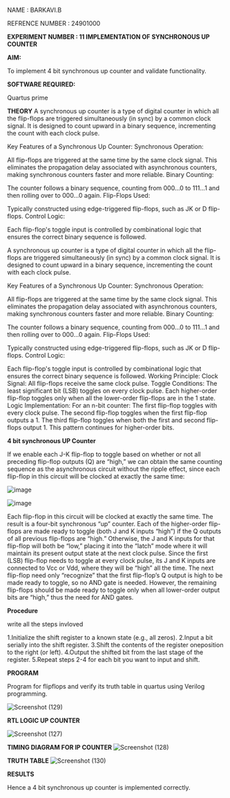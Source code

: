 NAME : BARKAVI.B

REFRENCE NUMBER : 24901000

**EXPERIMENT NUMBER : 11 IMPLEMENTATION OF  SYNCHRONOUS UP COUNTER**



**AIM:**

To implement 4 bit synchronous up counter and validate functionality.

**SOFTWARE REQUIRED:**

Quartus prime

**THEORY**
A synchronous up counter is a type of digital counter in which all the flip-flops are triggered simultaneously (in sync) by a common clock signal. It is designed to count upward in a binary sequence, incrementing the count with each clock pulse.

Key Features of a Synchronous Up Counter:
Synchronous Operation:

All flip-flops are triggered at the same time by the same clock signal.
This eliminates the propagation delay associated with asynchronous counters, making synchronous counters faster and more reliable.
Binary Counting:

The counter follows a binary sequence, counting from 000...0 to 111...1 and then rolling over to 000...0 again.
Flip-Flops Used:

Typically constructed using edge-triggered flip-flops, such as JK or D flip-flops.
Control Logic:

Each flip-flop's toggle input is controlled by combinational logic that ensures the correct binary sequence is followed.


A synchronous up counter is a type of digital counter in which all the flip-flops are triggered simultaneously (in sync) by a common clock signal. It is designed to count upward in a binary sequence, incrementing the count with each clock pulse.

Key Features of a Synchronous Up Counter:
Synchronous Operation:

All flip-flops are triggered at the same time by the same clock signal.
This eliminates the propagation delay associated with asynchronous counters, making synchronous counters faster and more reliable.
Binary Counting:

The counter follows a binary sequence, counting from 000...0 to 111...1 and then rolling over to 000...0 again.
Flip-Flops Used:

Typically constructed using edge-triggered flip-flops, such as JK or D flip-flops.
Control Logic:

Each flip-flop's toggle input is controlled by combinational logic that ensures the correct binary sequence is followed.
Working Principle:
Clock Signal: All flip-flops receive the same clock pulse.
Toggle Conditions:
The least significant bit (LSB) toggles on every clock pulse.
Each higher-order flip-flop toggles only when all the lower-order flip-flops are in the 1 state.
Logic Implementation:
For an n-bit counter:
The first flip-flop toggles with every clock pulse.
The second flip-flop toggles when the first flip-flop outputs a 1.
The third flip-flop toggles when both the first and second flip-flops output 1.
This pattern continues for higher-order bits.


**4 bit synchronous UP Counter**

If we enable each J-K flip-flop to toggle based on whether or not all preceding flip-flop outputs (Q) are “high,” we can obtain the same counting sequence as the asynchronous circuit without the ripple effect, since each flip-flop in this circuit will be clocked at exactly the same time:

![image](https://github.com/naavaneetha/SYNCHRONOUS-UP-COUNTER/assets/154305477/d5db3fa0-e413-404c-b80e-b2f39d82e7e8)


![image](https://github.com/naavaneetha/SYNCHRONOUS-UP-COUNTER/assets/154305477/52cb61eb-d04b-442d-810c-31185a68410b)

Each flip-flop in this circuit will be clocked at exactly the same time.
The result is a four-bit synchronous “up” counter. Each of the higher-order flip-flops are made ready to toggle (both J and K inputs “high”) if the Q outputs of all previous flip-flops are “high.”
Otherwise, the J and K inputs for that flip-flop will both be “low,” placing it into the “latch” mode where it will maintain its present output state at the next clock pulse.
Since the first (LSB) flip-flop needs to toggle at every clock pulse, its J and K inputs are connected to Vcc or Vdd, where they will be “high” all the time.
The next flip-flop need only “recognize” that the first flip-flop’s Q output is high to be made ready to toggle, so no AND gate is needed.
However, the remaining flip-flops should be made ready to toggle only when all lower-order output bits are “high,” thus the need for AND gates.

**Procedure**

write all the steps invloved 

1.Initialize the shift register to a known state (e.g., all zeros).
2.Input a bit serially into the shift register. 
3.Shift the contents of the register oneposition to the right (or left). 
4.Output the shifted bit from the last stage of the register.
5.Repeat steps 2-4 for each bit you want to input and shift.

**PROGRAM**


Program for flipflops and verify its truth table in quartus using Verilog programming. 


![Screenshot (129)](https://github.com/user-attachments/assets/79caef0f-ff79-4738-98d3-a3caec009936)

**RTL LOGIC UP COUNTER**


![Screenshot (127)](https://github.com/user-attachments/assets/473e5e9e-d755-4531-9f8d-df5d8274642d)

**TIMING DIAGRAM FOR IP COUNTER**
![Screenshot (128)](https://github.com/user-attachments/assets/acf65e46-d343-4fbe-adc6-1721aa8beb79)

**TRUTH TABLE**
![Screenshot (130)](https://github.com/user-attachments/assets/9a4eada0-64d7-47a1-b2c1-81a133ad5f26)

**RESULTS**

Hence a 4 bit synchronous up counter is implemented correctly.
